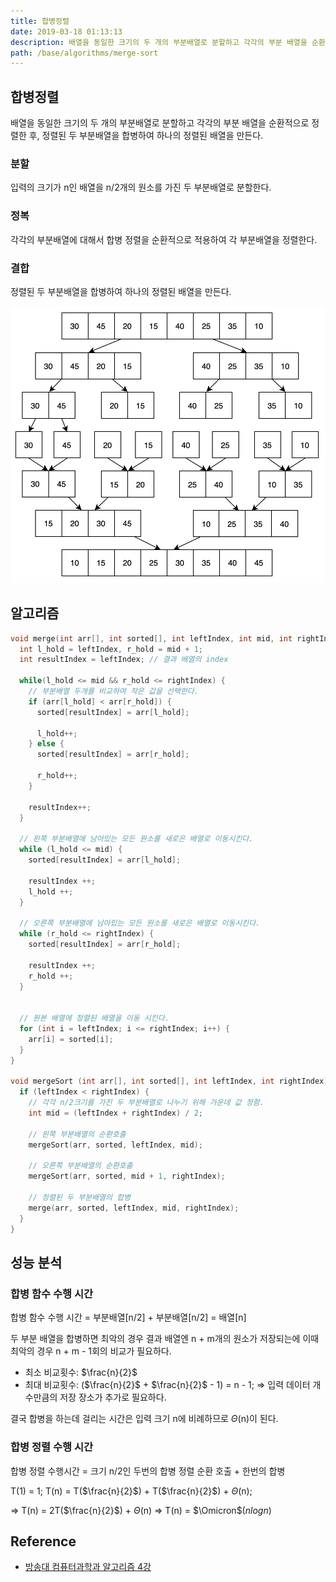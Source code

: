 ```yaml
---
title: 합병정렬
date: 2019-03-18 01:13:13
description: 배열을 동일한 크기의 두 개의 부분배열로 분할하고 각각의 부분 배열을 순환적으로 정렬한 후, 정렬된 두 부분배열을 합병하여 하나의 정렬된 배열을 만든다.
path: /base/algorithms/merge-sort
---
```


## 합병정렬

배열을 동일한 크기의 두 개의 부분배열로 분할하고 각각의 부분 배열을 순환적으로 정렬한 후, 정렬된 두 부분배열을 합병하여 하나의 정렬된 배열을 만든다.

### 분할

입력의 크기가 n인 배열을 n/2개의 원소를 가진 두 부분배열로 분할한다.

### 정복

각각의 부분배열에 대해서 합병 정렬을 순환적으로 적용하여 각 부분배열을 정렬한다.

### 결합

정렬된 두 부분배열을 합병하여 하나의 정렬된 배열을 만든다.

![합병정렬](../images/base/algorithms-merge-sort-1.png)

## 알고리즘

```c
void merge(int arr[], int sorted[], int leftIndex, int mid, int rightIndex) {
  int l_hold = leftIndex, r_hold = mid + 1;
  int resultIndex = leftIndex; // 결과 배열의 index

  while(l_hold <= mid && r_hold <= rightIndex) {
    // 부분배열 두개를 비교하여 작은 값을 선택한다.
    if (arr[l_hold] < arr[r_hold]) {
      sorted[resultIndex] = arr[l_hold];

      l_hold++;
    } else {
      sorted[resultIndex] = arr[r_hold];

      r_hold++;
    }

    resultIndex++;
  }

  // 왼쪽 부분배열에 남아있는 모든 원소를 새로은 배열로 이동시킨다.
  while (l_hold <= mid) {
    sorted[resultIndex] = arr[l_hold];

    resultIndex ++;
    l_hold ++;
  }

  // 오른쪽 부분배열에 남아있는 모든 원소를 새로은 배열로 이동시킨다.
  while (r_hold <= rightIndex) {
    sorted[resultIndex] = arr[r_hold];

    resultIndex ++;
    r_hold ++;
  }


  // 원본 배열에 정렬된 배열을 이동 시킨다.
  for (int i = leftIndex; i <= rightIndex; i++) {
    arr[i] = sorted[i];
  }
}

void mergeSort (int arr[], int sorted[], int leftIndex, int rightIndex) {
  if (leftIndex < rightIndex) {
    // 각각 n/2크기를 가진 두 부분배열로 나누기 위해 가운데 값 정함.
    int mid = (leftIndex + rightIndex) / 2;

    // 왼쪽 부분배열의 순환호출
    mergeSort(arr, sorted, leftIndex, mid);

    // 오른쪽 부분배열의 순환호출
    mergeSort(arr, sorted, mid + 1, rightIndex);

    // 정렬된 두 부분배열의 합병
    merge(arr, sorted, leftIndex, mid, rightIndex);
  }
}
```

## 성능 분석

### 합병 함수 수행 시간

합병 함수 수행 시간 = 부분배열[n/2] + 부분배열[n/2] = 배열[n]

두 부분 배열을 합병하면 최악의 경우 결과 배열엔 n + m개의 원소가 저장되는에 이때 최악의 경우 n + m - 1회의 비교가 필요하다.

- 최소 비교횟수: $\frac{n}{2}$
- 최대 비교횟수: ($\frac{n}{2}$ + $\frac{n}{2}$ - 1) = n - 1;
  => 입력 데이터 개수만큼의 저장 장소가 추가로 필요하다.

결국 합병을 하는데 걸리는 시간은 입력 크기 n에 비례하므로 $\Theta$(n)이 된다.

### 합병 정렬 수행 시간

합병 정렬 수행시간 = 크기 n/2인 두번의 합병 정렬 순환 호출 + 한번의 합병

T(1) = 1;
T(n) = T($\frac{n}{2}$) + T($\frac{n}{2}$) + $\Theta$(n);

=> T(n) = 2T($\frac{n}{2}$) + $\Theta$(n)
=> T(n) = $\Omicron$($n log n$)

## Reference

- [방송대 컴퓨터과학과 알고리즘 4강](http://press.knou.ac.kr/goods/textBookView.do?condCmdtCode=9788920026935&condLscValue=001&condYr=&condSmst=)
